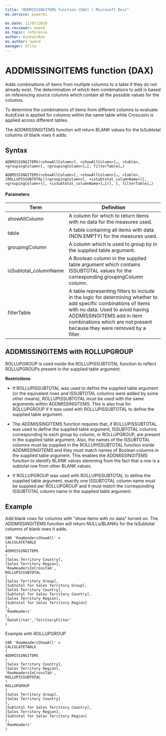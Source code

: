 ```yaml
---
title: "ADDMISSINGITEMS function (DAX) | Microsoft Docs"
ms.service: powerbi 

ms.date: 11/07/2018
ms.reviewer: owend
ms.topic: reference
author: minewiskan
ms.author: owend
manager: kfile
---
```

# ADDMISSINGITEMS function (DAX)
  
Adds combinations of items from multiple columns to a table if they do not already exist. The determination of which item combinations to add is based on referencing source columns which contain all the possible values for the columns.  
  
To determine the combinations of items from different columns to evaluate: AutoExist is applied for columns within the same table while CrossJoin is applied across different tables.  
  
The ADDMISSINGITEMS function will return BLANK values for the IsSubtotal columns of blank rows it adds.  
  
## Syntax  
  
```dax
ADDMISSINGITEMS(<showAllColumn>[, <showAllColumn>]…, <table>, <groupingColumn>[, <groupingColumn>]…[, filterTable]…)  
```
  
```dax
ADDMISSINGITEMS(<showAllColumn>[, <showAllColumn>]…, <table>, [ROLLUPISSUBTOTAL(]<groupingColumn>[, <isSubtotal_columnName>][, <groupingColumn>][, <isSubtotal_columnName>]…[)], [, filterTable]…)  
```
  
#### Parameters  
  
|Term|Definition|  
|--------|--------------|  
|showAllColumn|A column for which to return items with no data for the measures used.|  
|table|A table containing all items with data (NON EMPTY) for the measures used.|  
|groupingColumn|A column which is used to group by in the supplied table argument.|  
|isSubtotal_columnName|A Boolean column in the supplied table argument which contains ISSUBTOTAL values for the corresponding groupingColumn column.|  
|filterTable|A table representing filters to include in the logic for determining whether to add specific combinations of items with no data. Used to avoid having ADDMISSINGITEMS add in item combinations which are not present because they were removed by a filter.|  
  
## ADDMISSINGITEMS with ROLLUPGROUP  
ROLLUPGROUP is used inside the ROLLUPISSUBTOTAL function to reflect ROLLUPGROUPs present in the supplied table argument.  
  
**Restrictions**  
  
-   If ROLLUPISSUBTOTAL was used to define the supplied table argument (or the equivalent rows and ISSUBTOTAL columns were added by some other means), ROLLUPISSUBTOTAL must be used with the same arguments within ADDMISSINGITEMS. This is also true for ROLLUPGROUP if it was used with ROLLUPISSUBTOTAL to define the supplied table argument.  
  
-   The ADDMISSINGITEMS function requires that, if ROLLUPISSUBTOTAL was used to define the supplied table argument, ISSUBTOTAL columns corresponding to each group by column, or ROLLUPGROUP, are present in the supplied table argument. Also, the names of the ISSUBTOTAL columns must be supplied in the ROLLUPISSUBTOTAL function inside ADDMISSINGITEMS and they must match names of Boolean columns in the supplied table argument. This enables the ADDMISSINGITEMS function to identify BLANK values stemming from the fact that a row is a subtotal row from other BLANK values.  
  
-   If ROLLUPGROUP was used with ROLLUPISSUBTOTAL to define the supplied table argument, exactly one ISSUBTOTAL column name must be supplied per ROLLUPGROUP and it must match the corresponding ISSUBTOTAL column name in the supplied table argument.  
  
## Example  
Add blank rows for columns with "show items with no data" turned on. The ADDMISSINGITEMS function will return NULLs/BLANKs for the IsSubtotal columns of blank rows it adds.  
  
```dax
VAR 'RowHeadersShowAll' =   
CALCULATETABLE   
(  
ADDMISSINGITEMS   
(  
[Sales Territory Country],     
[Sales Territory Region],   
'RowHeadersInCrossTab',   
ROLLUPISSUBTOTAL   
(  
[Sales Territory Group],   
[Subtotal for Sales Territory Group],   
[Sales Territory Country],   
[Subtotal for Sales Territory Country],   
[Sales Territory Region],   
[Subtotal for Sales Territory Region]   
),   
'RowHeaders'   
),   
'DateFilter','TerritoryFilter'   
)  
```

Example with ROLLUPGROUP  
  
```dax
VAR 'RowHeadersShowAll' =   
CALCULATETABLE   
(  
ADDMISSINGITEMS   
(  
[Sales Territory Country],     
[Sales Territory Region],   
'RowHeadersInCrossTab',   
ROLLUPISSUBTOTAL   
(  
ROLLUPGROUP    
(  
[Sales Territory Group],   
[Sales Territory Country]   
),   
[Subtotal for Sales Territory Country],   
[Sales Territory Region],   
[Subtotal for Sales Territory Region]   
),   
'RowHeaders'   
)  
```
